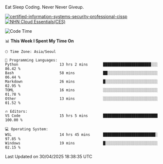 Eat Sleep Coding.
Never Never Giveup.

[![certified-information-systems-security-professional-cissp](https://github.com/user-attachments/assets/d259884f-7f9a-4d80-a663-6968ead7464a)](https://www.credly.com/badges/f394a010-85a0-450b-9136-8043af01d71c/public_url)
[![NHN Cloud Essentials(CES)](https://github.com/user-attachments/assets/f405dcae-c923-424d-927f-e993bac10fa9)](https://www.nhncloud.com/kr/edu/certification/search)


<!--START_SECTION:waka-->
![Code Time](http://img.shields.io/badge/Code%20Time-4%2C136%20hrs%2011%20mins-blue)

📊 **This Week I Spent My Time On** 

```text
🕑︎ Time Zone: Asia/Seoul

💬 Programming Languages: 
Python                   13 hrs 2 mins       ██████████████████████░░░   86.42 % 
Bash                     58 mins             ██░░░░░░░░░░░░░░░░░░░░░░░   06.44 % 
Markdown                 26 mins             █░░░░░░░░░░░░░░░░░░░░░░░░   02.95 % 
TOML                     16 mins             ░░░░░░░░░░░░░░░░░░░░░░░░░   01.78 % 
Other                    13 mins             ░░░░░░░░░░░░░░░░░░░░░░░░░   01.52 % 

🔥 Editors: 
VS Code                  15 hrs 5 mins       █████████████████████████   100.00 % 

💻 Operating System: 
WSL                      14 hrs 45 mins      ████████████████████████░   97.85 % 
Windows                  19 mins             █░░░░░░░░░░░░░░░░░░░░░░░░   02.15 % 
```


 Last Updated on 30/04/2025 18:38:35 UTC
<!--END_SECTION:waka-->
